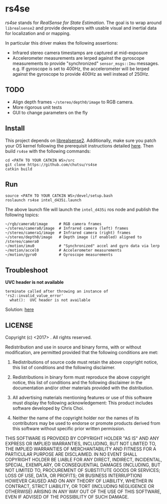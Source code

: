 # rs4se

*rs4se* stands for *RealSense for State Estimation*. The goal is to wrap around
`librealsense2` and provide developers with usable visual and inertial data for
localization and or mapping.

In particular this driver makes the following assertions:

- Infrared stereo camera timestamps are captured at mid-exposure
- Accelerometer measurements are lerped against the gyroscope
  measurements to provide "synchronized" `sensor_msgs::Imu` messages.
  e.g. If gyroscope is set to 400Hz, the accelerometer will be lerped against
  the gyroscope to provide 400Hz as well instead of 250Hz.


## TODO

  - Align depth frames `~/stereo/depth0/image` to RGB camera.
  - More rigorous unit tests
  - GUI to change parameters on the fly

## Install

This project depends on [librealsense2][librealsense2]. Additionally, make sure
you patch your OS kernel following the prerequisit instructions detailed
[here][install_prerequisit]. Then build `rs4se` with the following commands:

    cd <PATH TO YOUR CATKIN WS>/src
    git clone https://github.com/chutsu/rs4se
    catkin build


## Run

    source <PATH TO YOUR CATKIN WS>/devel/setup.bash
    roslaunch rs4se intel_d435i.launch

The above launch file will launch the `intel_d435i` ros node and publish the
following topics:

    ~/rgb/camera0/image     # RGB camera frames
    ~/stereo/camera0/image  # Infrared camera (left) frames
    ~/stereo/camera1/image  # Infrared camera (right) frames
    ~/stereo/depth0/image   # Depth image (if enabled) aligned to /stereo/camera0
    ~/motion/imu0           # "Synchronized" accel and gyro data via lerp
    ~/motion/accel0         # Accelerometer measurements
    ~/motion/gyro0          # Gyroscope measurements


## Troubleshoot

**UVC header is not available**

    terminate called after throwing an instance of 'rs2::invalid_value_error'
      what():  UVC header is not available

Solution: [here](https://github.com/chutsu/rs4se/issues/3#issuecomment-530434550)


## LICENSE

Copyright (c) <2017> <Chris Choi>. All rights reserved.

Redistribution and use in source and binary forms, with or without
modification, are permitted provided that the following conditions are met:

1. Redistributions of source code must retain the above copyright notice, this
list of conditions and the following disclaimer.

2. Redistributions in binary form must reproduce the above copyright notice,
this list of conditions and the following disclaimer in the documentation
and/or other materials provided with the distribution.

3. All advertising materials mentioning features or use of this software must
display the following acknowledgement: This product includes software developed
by Chris Choi.

4. Neither the name of the copyright holder nor the names of its contributors
may be used to endorse or promote products derived from this software without
specific prior written permission.

THIS SOFTWARE IS PROVIDED BY COPYRIGHT HOLDER "AS IS" AND ANY EXPRESS OR
IMPLIED WARRANTIES, INCLUDING, BUT NOT LIMITED TO, THE IMPLIED WARRANTIES OF
MERCHANTABILITY AND FITNESS FOR A PARTICULAR PURPOSE ARE DISCLAIMED. IN NO
EVENT SHALL COPYRIGHT HOLDER BE LIABLE FOR ANY DIRECT, INDIRECT, INCIDENTAL,
SPECIAL, EXEMPLARY, OR CONSEQUENTIAL DAMAGES (INCLUDING, BUT NOT LIMITED TO,
PROCUREMENT OF SUBSTITUTE GOODS OR SERVICES; LOSS OF USE, DATA, OR PROFITS; OR
BUSINESS INTERRUPTION) HOWEVER CAUSED AND ON ANY THEORY OF LIABILITY, WHETHER
IN CONTRACT, STRICT LIABILITY, OR TORT (INCLUDING NEGLIGENCE OR OTHERWISE)
ARISING IN ANY WAY OUT OF THE USE OF THIS SOFTWARE, EVEN IF ADVISED OF THE
POSSIBILITY OF SUCH DAMAGE.

[librealsense2]: https://github.com/IntelRealSense/librealsense/blob/master/doc/distribution_linux.md
[install_prerequisit]: https://github.com/IntelRealSense/librealsense/blob/master/doc/installation.md#prerequisites
